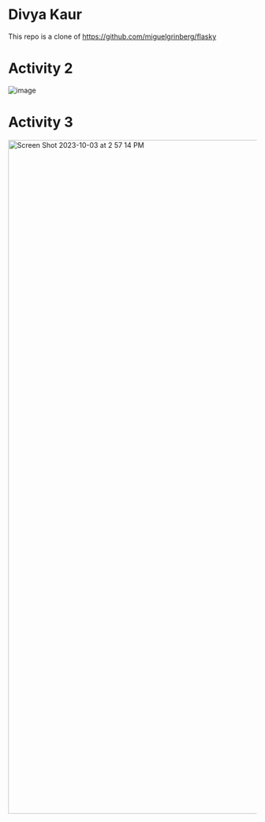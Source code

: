 
# Divya Kaur
This repo is a clone of https://github.com/miguelgrinberg/flasky

# Activity 2 
![image](https://github.com/divyaK15/ECE444-F2023-Lab1/assets/42633377/901ffee7-bc8a-4deb-b7d9-f94d308a88d9)


# Activity 3
<img width="1364" alt="Screen Shot 2023-10-03 at 2 57 14 PM" src="https://github.com/divyaK15/ECE444-F2023-Lab1/assets/42633377/927ea385-5fad-42ca-b460-e1a2781a5e32">












